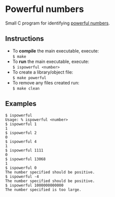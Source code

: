 # Powerful numbers

Small C program for identifying
[powerful numbers](http://en.wikipedia.org/wiki/Powerful_number).

## Instructions
* To **compile** the main executable, execute:  
    `$ make`
* To **run** the main executable, execute:  
    `$ ispowerful <number>`
* To create a library/object file:  
    `$ make powerful`
* To remove any files created run:  
    `$ make clean`

## Examples
```
$ ispowerful
Usage: % ispowerful <number>
$ ispowerful 1
1
$ ispowerful 2
0
$ ispowerful 4
1
$ ispowerful 1111
0
$ ispowerful 13068
1
$ ispowerful 0
The number specified should be positive.
$ ispowerful -4
The number specified should be positive.
$ ispowerful 1000000000000
The number specified is too large.
```
